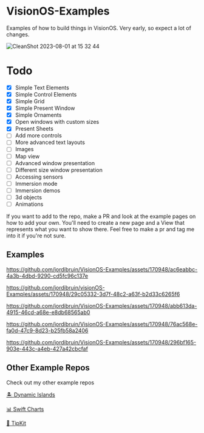 # VisionOS-Examples
Examples of how to build things in VisionOS. Very early, so expect a lot of changes.

![CleanShot 2023-08-01 at 15 32 44](https://github.com/jordibruin/VisionOS-Examples/assets/170948/2604c2ce-54c5-4fa7-ae93-f753b2139382)


# Todo
- [x] Simple Text Elements
- [x] Simple Control Elements
- [x] Simple Grid
- [x] Simple Present Window
- [x] Simple Ornaments
- [x] Open windows with custom sizes
- [x] Present Sheets
- [ ] Add more controls
- [ ] More advanced text layouts
- [ ] Images
- [ ] Map view
- [ ] Advanced window presentation
- [ ] Different size window presentation
- [ ] Accessing sensors
- [ ] Immersion mode
- [ ] Immersion demos
- [ ] 3d objects
- [ ] Animations

If you want to add to the repo, make a PR and look at the example pages on how to add your own. You'll need to create a new page and a View that represents what you want to show there. Feel free to make a pr and tag me into it if you're not sure.

## Examples

https://github.com/jordibruin/VisionOS-Examples/assets/170948/ac6eabbc-4a3b-4dbd-9290-cd5fc96c137e

https://github.com/jordibruin/visionOS-Examples/assets/170948/29c05332-3d7f-48c2-a63f-b2d33c6265f6

https://github.com/jordibruin/VisionOS-Examples/assets/170948/abb613da-4915-46cd-a68e-e8db68565ab0

https://github.com/jordibruin/VisionOS-Examples/assets/170948/76ac568e-fa0d-47c9-8d23-b25fb58a2406

https://github.com/jordibruin/VisionOS-Examples/assets/170948/296bf165-903e-443c-a4eb-427a42cbcfaf



## Other Example Repos
Check out my other example repos

[🏝 Dynamic Islands](https://github.com/jordibruin/Dynamic-Islands)

[📊 Swift Charts](https://github.com/jordibruin/Swift-Charts-Examples)

[🥽 TipKit](https://github.com/jordibruin/TipKit-Examples)
